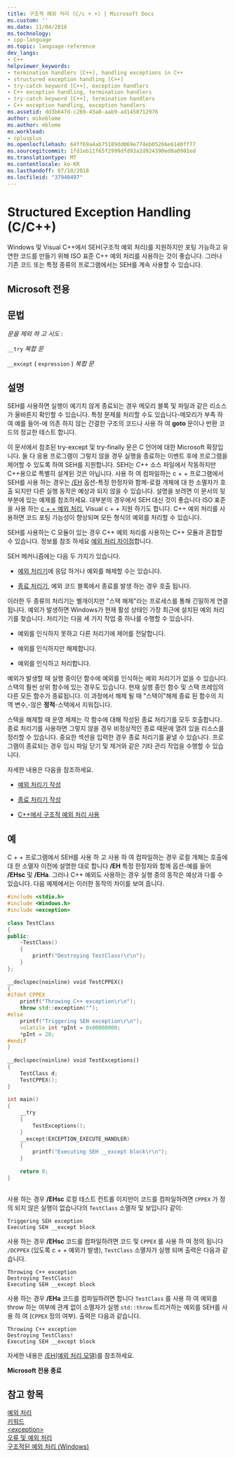 ```yaml
---
title: 구조적 예외 처리 (C/c + +) | Microsoft Docs
ms.custom: ''
ms.date: 11/04/2016
ms.technology:
- cpp-language
ms.topic: language-reference
dev_langs:
- C++
helpviewer_keywords:
- termination handlers [C++], handling exceptions in C++
- structured exception handling [C++]
- try-catch keyword [C++], exception handlers
- C++ exception handling, termination handlers
- try-catch keyword [C++], termination handlers
- C++ exception handling, exception handlers
ms.assetid: dd3b647d-c269-43a8-aab9-ad1458712976
author: mikeblome
ms.author: mblome
ms.workload:
- cplusplus
ms.openlocfilehash: 64ff69a4ab75189dd069e774eb05266e6140ff77
ms.sourcegitcommit: 1fd1eb11f65f2999dfd93a2d924390ed0a0901ed
ms.translationtype: MT
ms.contentlocale: ko-KR
ms.lasthandoff: 07/10/2018
ms.locfileid: "37940497"
---
```

# <a name="structured-exception-handling-cc"></a>Structured Exception Handling (C/C++)
Windows 및 Visual C++에서 SEH(구조적 예외 처리)를 지원하지만 포팅 가능하고 유연한 코드를 만들기 위해 ISO 표준 C++ 예외 처리를 사용하는 것이 좋습니다. 그러나 기존 코드 또는 특정 종류의 프로그램에서는 SEH를 계속 사용할 수 있습니다.  
  
## <a name="microsoft-specific"></a>Microsoft 전용  
  
## <a name="grammar"></a>문법  
 *문을 제외 하 고 시도* :  
  
 `__try` *복합 문*  
  
 `__except` ( `expression` ) *복합 문*  
  
## <a name="remarks"></a>설명  
 SEH를 사용하면 실행이 예기치 않게 종료되는 경우 메모리 블록 및 파일과 같은 리소스가 올바른지 확인할 수 있습니다. 특정 문제를 처리할 수도 있습니다-메모리가 부족 하 여 예를 들어-에 의존 하지 않는 간결한 구조의 코드나 사용 하 여 **goto** 문이나 반환 코드의 정교한 테스트 합니다.  
  
 이 문서에서 참조된 try-except 및 try-finally 문은 C 언어에 대한 Microsoft 확장입니다. 둘 다 응용 프로그램이 그렇지 않을 경우 실행을 종료하는 이벤트 후에 프로그램을 제어할 수 있도록 하여 SEH를 지원합니다. SEH는 C++ 소스 파일에서 작동하지만 C++용으로 특별히 설계된 것은 아닙니다. 사용 하 여 컴파일하는 c + + 프로그램에서 SEH를 사용 하는 경우는 [/EH](../build/reference/eh-exception-handling-model.md) 옵션-특정 한정자와 함께-로컬 개체에 대 한 소멸자가 호출 되지만 다른 실행 동작은 예상과 되지 않을 수 있습니다. 설명을 보려면 이 문서의 뒷부분에 있는 예제를 참조하세요. 대부분의 경우에서 SEH 대신 것이 좋습니다 ISO 표준을 사용 하는 [c + + 예외 처리](../cpp/try-throw-and-catch-statements-cpp.md), Visual c + + 지원 하기도 합니다. C++ 예외 처리를 사용하면 코드 포팅 가능성이 향상되며 모든 형식의 예외를 처리할 수 있습니다.  
  
 SEH를 사용하는 C 모듈이 있는 경우 C++ 예외 처리를 사용하는 C++ 모듈과 혼합할 수 있습니다. 정보를 참조 하세요 [예외 처리 차이점](../cpp/exception-handling-differences.md)합니다.  
  
 SEH 메커니즘에는 다음 두 가지가 있습니다.  
  
-   [예외 처리기](../cpp/writing-an-exception-handler.md)에 응답 하거나 예외를 해제할 수는 있습니다.  
  
-   [종료 처리기](../cpp/writing-a-termination-handler.md), 예외 코드 블록에서 종료를 발생 하는 경우 호출 됩니다.  
  
 이러한 두 종류의 처리기는 별개이지만 "스택 해제"라는 프로세스를 통해 긴밀하게 연결됩니다. 예외가 발생하면 Windows가 현재 활성 상태인 가장 최근에 설치된 예외 처리기를 찾습니다. 처리기는 다음 세 가지 작업 중 하나를 수행할 수 있습니다.  
  
-   예외를 인식하지 못하고 다른 처리기에 제어를 전달합니다.  
  
-   예외를 인식하지만 해제합니다.  
  
-   예외를 인식하고 처리합니다.  
  
 예외가 발생할 때 실행 중이던 함수에 예외를 인식하는 예외 처리기가 없을 수 있습니다. 스택의 훨씬 상위 함수에 있는 경우도 있습니다. 현재 실행 중인 함수 및 스택 프레임의 다른 모든 함수가 종료됩니다. 이 과정에서 해제 될 때 "스택이"해제 종료 된 함수의 지역 변수,-않은 **정적**-스택에서 지워집니다.  
  
 스택을 해제할 때 운영 체제는 각 함수에 대해 작성된 종료 처리기를 모두 호출합니다. 종료 처리기를 사용하면 그렇지 않을 경우 비정상적인 종료 때문에 열려 있을 리소스를 정리할 수 있습니다. 중요한 섹션을 입력한 경우 종료 처리기를 끝낼 수 있습니다. 프로그램이 종료되는 경우 임시 파일 닫기 및 제거와 같은 기타 관리 작업을 수행할 수 있습니다.  
  
 자세한 내용은 다음을 참조하세요.  
  
-   [예외 처리기 작성](../cpp/writing-an-exception-handler.md)  
  
-   [종료 처리기 작성](../cpp/writing-a-termination-handler.md)  
  
-   [C++에서 구조적 예외 처리 사용](../cpp/using-structured-exception-handling-with-cpp.md)  
  
## <a name="example"></a>예  
 C + + 프로그램에서 SEH를 사용 하 고 사용 하 여 컴파일하는 경우 로컬 개체는 호출에 대 한 소멸자 이전에 설명한 대로 합니다 **/EH** 특정 한정자와 함께 옵션-예를 들어 **/EHsc** 및 **/EHa**. 그러나 C++ 예외도 사용하는 경우 실행 중의 동작은 예상과 다를 수 있습니다. 다음 예제에서는 이러한 동작의 차이를 보여 줍니다.  
  
```cpp  
#include <stdio.h>  
#include <Windows.h>  
#include <exception>  
  
class TestClass  
{  
public:  
    ~TestClass()  
    {  
        printf("Destroying TestClass!\r\n");  
    }  
};  
  
__declspec(noinline) void TestCPPEX()  
{  
#ifdef CPPEX  
    printf("Throwing C++ exception\r\n");  
    throw std::exception("");  
#else  
    printf("Triggering SEH exception\r\n");  
    volatile int *pInt = 0x00000000;  
    *pInt = 20;  
#endif  
}  
  
__declspec(noinline) void TestExceptions()  
{  
    TestClass d;  
    TestCPPEX();  
}  
  
int main()  
{  
    __try  
    {  
        TestExceptions();  
    }  
    __except(EXCEPTION_EXECUTE_HANDLER)  
    {  
        printf("Executing SEH __except block\r\n");  
    }  
  
    return 0;  
}  
  
```  
  
 사용 하는 경우 **/EHsc** 로컬 테스트 컨트롤 이지만이 코드를 컴파일하려면 `CPPEX` 가 정의 되지 않은 실행이 없습니다의 `TestClass` 소멸자 및 보입니다 같이:  
  
```Output  
Triggering SEH exception  
Executing SEH __except block  
```  
  
 사용 하는 경우 **/EHsc** 코드를 컴파일하려면 코드 및 `CPPEX` 를 사용 하 여 정의 됩니다 `/DCPPEX` (있도록 c + + 예외가 발생), `TestClass` 소멸자가 실행 되며 출력은 다음과 같습니다.  
  
```Output  
Throwing C++ exception  
Destroying TestClass!  
Executing SEH __except block  
```  
  
 사용 하는 경우 **/EHa** 코드를 컴파일하려면 합니다 `TestClass` 를 사용 하 여 예외를 throw 하는 여부에 관계 없이 소멸자가 실행 `std::throw` 트리거하는 예외를 SEH를 사용 하 여 (`CPPEX` 정의 여부). 출력은 다음과 같습니다.  
  
```Output  
Throwing C++ exception  
Destroying TestClass!  
Executing SEH __except block  
```  
  
 자세한 내용은 [/EH(예외 처리 모델)](../build/reference/eh-exception-handling-model.md)를 참조하세요.  
  
**Microsoft 전용 종료**  
  
## <a name="see-also"></a>참고 항목  
 [예외 처리](../cpp/exception-handling-in-visual-cpp.md)   
 [키워드](../cpp/keywords-cpp.md)   
 [\<exception>](../standard-library/exception.md)   
 [오류 및 예외 처리](../cpp/errors-and-exception-handling-modern-cpp.md)   
 [구조적된 예외 처리 (Windows)](http://msdn.microsoft.com/library/windows/desktop/ms680657.aspx)